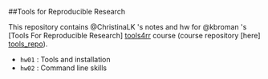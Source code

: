 ##Tools for Reproducible Research

This repository contains @ChristinaLK 's notes and hw for @kbroman 's [Tools For Reproducible Research] [tools4rr] course (course repository [here] [tools_repo]).  

* `hw01` : Tools and installation
* `hw02` : Command line skills


[tools4rr]: http://kbroman.org/Tools4RR
[tools_repo]: https://github.com/kbroman/Tools4RR